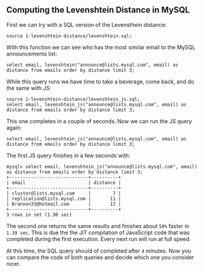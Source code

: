 ## Computing the Levenshtein Distance in MySQL

First we can try with a SQL version of the Levensthein distance:
```
source 1-levenshtein-distance/levenshtein.sql;
```

With this function we can see who has the most similar email to the MySQL announcements list:
```
select email, levenshtein("announce@lists.mysql.com", email) as distance from emails order by distance limit 3;
```
While this query runs we have time to take a beverage, come back, and do the same with JS:
```
source 1-levenshtein-distance/levenshtein_js.sql;
select email, levenshtein_js("announce@lists.mysql.com", email) as distance from emails order by distance limit 3;
```
This one completes in a couple of seconds. Now we can run the JS query again:
```
select email, levenshtein_js("announce@lists.mysql.com", email) as distance from emails order by distance limit 3;
```

The first JS query finishes in a few seconds with:
```
mysql> select email, levenshtein_js("announce@lists.mysql.com", email) as distance from emails order by distance limit 3;
+-----------------------------+----------+
| email                       | distance |
+-----------------------------+----------+
| cluster@lists.mysql.com     |        7 |
| replication@lists.mysql.com |       11 |
| Brannon33@hotmail.com       |       13 |
+-----------------------------+----------+
3 rows in set (1.98 sec)
```
The second one returns the same results and finishes about `50%` faster in `1.39 sec`. This is due the the JIT compilation of JavaScript code that was completed during the first execution. Every next run will run at full speed.

At this time, the SQL query should of completed after `4` minutes. Now you can compare the code of both queries and decide which one you consider nicer.
